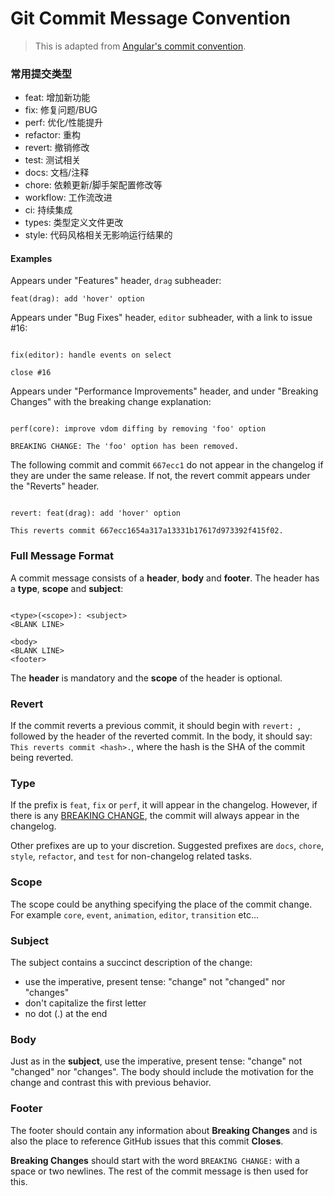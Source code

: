 # Git Commit Message Convention

> This is adapted from [Angular's commit convention](https://github.com/conventional-changelog/conventional-changelog/tree/master/packages/conventional-changelog-angular).

### 常用提交类型

- feat: 增加新功能
- fix: 修复问题/BUG
- perf: 优化/性能提升
- refactor: 重构
- revert: 撤销修改
- test: 测试相关
- docs: 文档/注释
- chore: 依赖更新/脚手架配置修改等
- workflow: 工作流改进
- ci: 持续集成
- types: 类型定义文件更改
- style: 代码风格相关无影响运行结果的

#### Examples

Appears under "Features" header, `drag` subheader:

```
feat(drag): add 'hover' option
```

Appears under "Bug Fixes" header, `editor` subheader, with a link to issue #16:

```

fix(editor): handle events on select

close #16

```

Appears under "Performance Improvements" header, and under "Breaking Changes" with the breaking change explanation:

```

perf(core): improve vdom diffing by removing 'foo' option

BREAKING CHANGE: The 'foo' option has been removed.

```

The following commit and commit `667ecc1` do not appear in the changelog if they are under the same release. If not, the revert commit appears under the "Reverts" header.

```

revert: feat(drag): add 'hover' option

This reverts commit 667ecc1654a317a13331b17617d973392f415f02.

```

### Full Message Format

A commit message consists of a **header**, **body** and **footer**. The header has a **type**, **scope** and **subject**:

```

<type>(<scope>): <subject>
<BLANK LINE>

<body>
<BLANK LINE>
<footer>
```

The **header** is mandatory and the **scope** of the header is optional.

### Revert

If the commit reverts a previous commit, it should begin with `revert: `, followed by the header of the reverted commit. In the body, it should say: `This reverts commit <hash>.`, where the hash is the SHA of the commit being reverted.

### Type

If the prefix is `feat`, `fix` or `perf`, it will appear in the changelog. However, if there is any [BREAKING CHANGE](#footer), the commit will always appear in the changelog.

Other prefixes are up to your discretion. Suggested prefixes are `docs`, `chore`, `style`, `refactor`, and `test` for non-changelog related tasks.

### Scope

The scope could be anything specifying the place of the commit change. For example `core`, `event`, `animation`, `editor`, `transition` etc...

### Subject

The subject contains a succinct description of the change:

- use the imperative, present tense: "change" not "changed" nor "changes"
- don't capitalize the first letter
- no dot (.) at the end

### Body

Just as in the **subject**, use the imperative, present tense: "change" not "changed" nor "changes".
The body should include the motivation for the change and contrast this with previous behavior.

### Footer

The footer should contain any information about **Breaking Changes** and is also the place to
reference GitHub issues that this commit **Closes**.

**Breaking Changes** should start with the word `BREAKING CHANGE:` with a space or two newlines. The rest of the commit message is then used for this.
